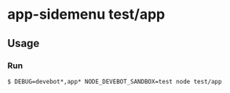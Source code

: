 # app-sidemenu test/app

## Usage

### Run

```shell
$ DEBUG=devebot*,app* NODE_DEVEBOT_SANDBOX=test node test/app
```

